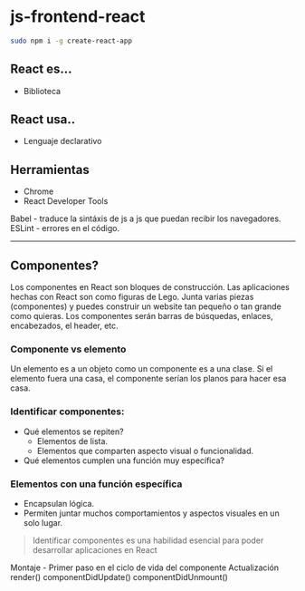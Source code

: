 # js-frontend-react

```bash
sudo npm i -g create-react-app
```

## React es...

- Biblioteca

## React usa..

- Lenguaje declarativo

## Herramientas

- Chrome
- React Developer Tools

Babel - traduce la sintáxis de js a js que puedan recibir los navegadores.
ESLint - errores en el código.

---

## Componentes?

Los componentes en React son bloques de construcción.
Las aplicaciones hechas con React son como figuras de Lego. Junta varias piezas (componentes) y puedes construir un website tan pequeño o tan grande como quieras.
Los componentes serán barras de búsquedas, enlaces, encabezados, el header, etc.

### Componente vs elemento

Un elemento es a un objeto como un componente es a una clase. Si el elemento fuera una casa, el componente serían los planos para hacer esa casa.

### Identificar componentes:

- Qué elementos se repiten?
  - Elementos de lista.
  - Elementos que comparten aspecto visual o funcionalidad.
- Qué elementos cumplen una función muy específica?

### Elementos con una función específica

- Encapsulan lógica.
- Permiten juntar muchos comportamientos y aspectos visuales en un solo lugar.

> Identificar componentes es una habilidad esencial para poder desarrollar aplicaciones en React

Montaje - Primer paso en el ciclo de vida del componente
Actualización render() componentDidUpdate()
componentDidUnmount()